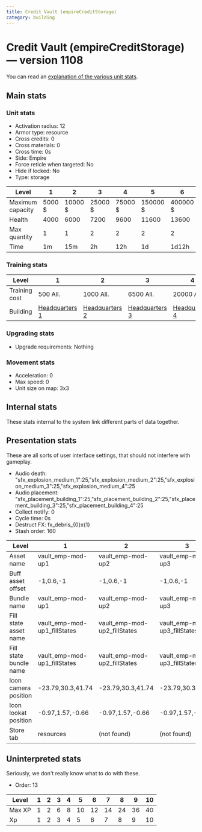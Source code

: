 ```yaml
---
title: Credit Vault (empireCreditStorage)
category: building
---
```


# Credit Vault (empireCreditStorage) — version 1108

You can read an [explanation  of the various unit stats](unitexplained.md).

## Main stats

### Unit stats

  * Activation radius: 12
  * Armor type: resource
  * Cross credits: 0
  * Cross materials: 0
  * Cross time: 0s
  * Side: Empire
  * Force reticle when targeted: No
  * Hide if locked: No
  * Type: storage

|Level           |1     |2      |3      |4      |5       |6       |7       |8       |9        |10       |
|----------------|------|-------|-------|-------|--------|--------|--------|--------|---------|---------|
|Maximum capacity|5000 $|10000 $|25000 $|75000 $|150000 $|400000 $|500000 $|700000 $|1000000 $|1500000 $|
|Health          |4000  |6000   |7200   |9600   |11600   |13600   |15600   |17600   |19600    |21600    |
|Max quantity    |1     |1      |2      |2      |2       |2       |2       |3       |4        |4        |
|Time            |1m    |15m    |2h     |12h    |1d      |1d12h   |2d      |3d      |6d       |1w3d     |


### Training stats

|Level        |1                              |2                              |3                              |4                              |5                              |6                              |7                              |8                              |9                              |10                              |
|-------------|-------------------------------|-------------------------------|-------------------------------|-------------------------------|-------------------------------|-------------------------------|-------------------------------|-------------------------------|-------------------------------|--------------------------------|
|Training cost|500 All.                       |1000 All.                      |6500 All.                      |20000 All.                     |40000 All.                     |115000 All.                    |230000 All.                    |500000 All.                    |1500000 All.                   |2500000 All.                    |
|Building     |[Headquarters 1](empireHQ.html)|[Headquarters 2](empireHQ.html)|[Headquarters 3](empireHQ.html)|[Headquarters 4](empireHQ.html)|[Headquarters 5](empireHQ.html)|[Headquarters 6](empireHQ.html)|[Headquarters 7](empireHQ.html)|[Headquarters 8](empireHQ.html)|[Headquarters 9](empireHQ.html)|[Headquarters 10](empireHQ.html)|


### Upgrading stats

  * Upgrade requirements: Nothing

### Movement stats

  * Acceleration: 0
  * Max speed: 0
  * Unit size on map: 3x3

## Internal stats

These stats internal to the system link different parts of data together.


## Presentation stats

These are all sorts of user interface settings, that should not interfere with gameplay.

  * Audio death: "sfx_explosion_medium_1":25,"sfx_explosion_medium_2":25,"sfx_explosion_medium_3":25,"sfx_explosion_medium_4":25
  * Audio placement: "sfx_placement_building_1":25,"sfx_placement_building_2":25,"sfx_placement_building_3":25,"sfx_placement_building_4":25
  * Collect notify: 0
  * Cycle time: 0s
  * Destruct FX: fx_debris_{0}x{1}
  * Stash order: 160

|Level                 |1                           |2                           |3                           |4                           |5                           |6                           |7                           |8-10                        |
|----------------------|----------------------------|----------------------------|----------------------------|----------------------------|----------------------------|----------------------------|----------------------------|----------------------------|
|Asset name            |vault_emp-mod-up1           |vault_emp-mod-up2           |vault_emp-mod-up3           |vault_emp-mod-up4           |vault_emp-mod-up5           |vault_emp-mod-up6           |vault_emp-mod-up7           |vault_emp-mod-up8           |
|Buff asset offset     |-1,0.6,-1                   |-1,0.6,-1                   |-1,0.6,-1                   |-1,0.6,-1                   |-1,0.6,-1                   |-1.4,0.6,-1.4               |-1.8,0.6,-1.8               |-1.8,0.6,-1.8               |
|Bundle name           |vault_emp-mod-up1           |vault_emp-mod-up2           |vault_emp-mod-up3           |vault_emp-mod-up4           |vault_emp-mod-up5           |vault_emp-mod-up6           |vault_emp-mod-up7           |vault_emp-mod-up8           |
|Fill state asset name |vault_emp-mod-up1_fillStates|vault_emp-mod-up2_fillStates|vault_emp-mod-up3_fillStates|vault_emp-mod-up4_fillStates|vault_emp-mod-up5_fillStates|vault_emp-mod-up6_fillStates|vault_emp-mod-up7_fillStates|vault_emp-mod-up7_fillStates|
|Fill state bundle name|vault_emp-mod-up1_fillStates|vault_emp-mod-up2_fillStates|vault_emp-mod-up3_fillStates|vault_emp-mod-up4_fillStates|vault_emp-mod-up5_fillStates|vault_emp-mod-up6_fillStates|vault_emp-mod-up7_fillStates|vault_emp-mod-up7_fillStates|
|Icon camera position  |-23.79,30.3,41.74           |-23.79,30.3,41.74           |-23.79,30.3,41.74           |-23.79,30.3,41.74           |-23.79,30.3,41.74           |-23.79,30.3,41.74           |-23.79,30.3,41.74           |-26.37,33.22,45.21          |
|Icon lookat position  |-0.97,1.57,-0.66            |-0.97,1.57,-0.66            |-0.97,1.57,-0.66            |-0.97,1.57,-0.66            |-0.97,1.57,-0.66            |-0.97,1.57,-0.66            |-0.97,1.57,-0.66            |-0.88,1.44,-0.76            |
|Store tab             |resources                   |(not found)                 |(not found)                 |(not found)                 |(not found)                 |(not found)                 |(not found)                 |(not found)                 |


## Uninterpreted stats

Seriously, we don't really know what to do with these.

  * Order: 13

|Level |1|2|3|4|5 |6 |7 |8 |9 |10|
|------|-|-|-|-|--|--|--|--|--|--|
|Max XP|1|2|6|8|10|12|14|24|36|40|
|Xp    |1|2|3|4|5 |6 |7 |8 |9 |10|


